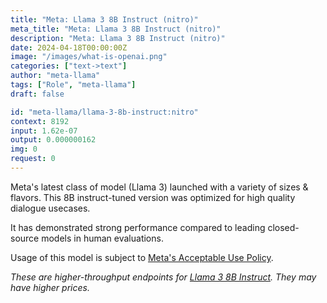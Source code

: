```yaml
---
title: "Meta: Llama 3 8B Instruct (nitro)"
meta_title: "Meta: Llama 3 8B Instruct (nitro)"
description: "Meta: Llama 3 8B Instruct (nitro)"
date: 2024-04-18T00:00:00Z
image: "/images/what-is-openai.png"
categories: ["text->text"]
author: "meta-llama"
tags: ["Role", "meta-llama"]
draft: false

id: "meta-llama/llama-3-8b-instruct:nitro"
context: 8192
input: 1.62e-07
output: 0.000000162
img: 0
request: 0
---
```


Meta's latest class of model (Llama 3) launched with a variety of sizes & flavors. This 8B instruct-tuned version was optimized for high quality dialogue usecases.

It has demonstrated strong performance compared to leading closed-source models in human evaluations.

Usage of this model is subject to [Meta's Acceptable Use Policy](https://www.llama.com/llama3/use-policy/).

_These are higher-throughput endpoints for [Llama 3 8B Instruct](/meta-llama/llama-3-8b-instruct). They may have higher prices._

